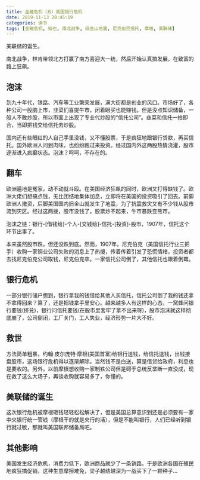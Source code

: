 ```yaml
---
title: 金融危机（五）美国银行危机
date: 2019-11-13 20:45:19
categories: 读书
tags: [金融危机, 知也, 南北战争, 旧金山地震, 尼克伯克信托, 摩根, 美联储]
---
```


美联储的诞生。

<!--more-->

南北战争，林肯带领北方打赢了南方喜迎大一统，然后开始认真搞发展，在致富的路上狂飙。

## 泡沫
到九十年代，铁路、汽车等工业繁荣发展，满大街都是创业的风口。市场好了，各种公司一股脑上市，韭菜们喜提牛市，闭着眼买也能赚钱。但是没点知识储备，一般人不敢炒股，所以市面上出现了专业代炒股的“信托公司”。韭菜和信托一拍即合，当即把钱交给信托去炒股。

国内还有些眼红的人自己手里没钱，又不懂股票，于是疯狂地跟银行贷款，再买信托。国外欧洲人问到肉味，也纷纷跑过来投资。经过国内外这两股热情浇灌，股市逐渐进入疯癫状态。泡沫？呵呵，不存在的。

## 翻车
欧洲遍地是冤家，动不动就斗殴。在美国经济狂飙的同时，欧洲又打得缺钱了。欧洲大佬们想搞点钱，无比团结地集体加息，立即将在美国的投资吸引了回去。前脚欧洲人撤资，后脚美国国内旧金山就发生了地震，为了抗震救灾又有不少钱从股市流到灾区。经过这两拨，股市没钱了，股票炒不起来，牛市暴跌变熊市。

泡沫之链：银行-[借钱给]-个人-[交钱给]-信托-[投资]-股市，1907年，信托这个环节出事了。

本来虽然股市跌，但还没跌到底。然而，1907年，尼克伯克（美国信托行业三把手）收购一家铜业公司失败的消息上了热搜，传着传着引发了恐慌情绪，投资者都去找尼克伯克公司取钱，尼克伯克卒。一家信托公司倒了，其他信托也跟着倒霉。

## 银行危机
一部分银行储户想到，银行拿我的钱借给其他人买信托，信托公司倒了我的钱还拿不拿得回来？算了，还是把钱拿手里安心。越来越多人有这样的心态，一窝蜂问银行要钱(挤兑)，银行问信托要钱(在股市里套牢了拿不出来呀)，股市泡沫就这样彻底崩了，公司倒闭，工厂关门，工人失业，经济形势一片大不好。

## 救世
方法简单粗暴，约翰·皮尔庞特·摩根(美国首富)给银行送钱，给信托送钱，出钱接盘股市，这场银行危机得以逐渐解除。当然钱不是白送，算是借贷给政府，利息也是要收的。另外，以前摩根想收购一家制铁公司但是碍于总统反垄断一直没成，现在救了这么大场子，再谈收购就容易多了，你懂的。

## 美联储的诞生
这次银行危机被摩根砸钱轻轻松松解决了，但是美国总算意识到还是必须要有一家中央银行统一管钱（摩根干的就是央行的活），但是不能叫银行，人们已经听到银行就过敏，那就叫美国联邦储备局吧。

## 其他影响
美国发生经济危机，消费力低下，欧洲商品就少了一条销路。于是欧洲各国在殖民地疯狂搞促销，这种生意摩擦难免，梁子越结越深为一战买下了一颗种子...
